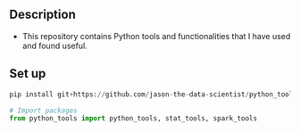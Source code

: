 ## Description
- This repository contains Python tools and functionalities that I have used and found useful.

## Set up
```python
pip install git+https://github.com/jason-the-data-scientist/python_tools@master --user

# Import packages
from python_tools import python_tools, stat_tools, spark_tools
```
